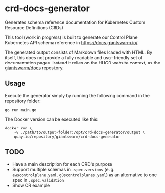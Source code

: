 # crd-docs-generator

Generates schema reference documentation for Kubernetes Custom Resource Definitions (CRDs)

This tool (work in progress) is built to generate our Control Plane Kubernetes API schema reference in https://docs.giantswarm.io/.

The generated output consists of Markdown files loaded with HTML. By itself, this does not provide a fully readable and user-friendly set of documentation pages. Instead it relies on the HUGO website context, as the [giantswarm/docs](https://github.com/giantswarm/docs) repository.

## Usage

Execute the generator simply by running the following command in the repository folder:

```nohighlight
go run main.go
```

The Docker version can be executed like this:

```nohighlight
docker run \
    -v ./path/to/output-folder:/opt/crd-docs-generator/output \
    quay.io/repository/giantswarm/crd-docs-generator
```

## TODO

- Have a main description for each CRD's purpose
- Support multiple schemas in `.spec.versions` (e. g. `awscontrolplane.yaml`. `g8scontrolplanes.yaml`) as an alternative to one spec in `.spec.validation`
- Show CR example
